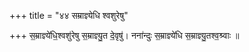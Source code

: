 +++
title = "४४ सम्राज्ञ्येधि श्वशुरेषु"

+++
स॒म्राज्ञ्ये॑धि॒श्वशु॑रेषु स॒म्राज्ञ्यु॒त दे॒वृषु॑। नना॑न्दुः स॒म्राज्ञ्ये॑धि स॒म्राज्ञ्यु॒तश्व॒श्र्वाः ॥